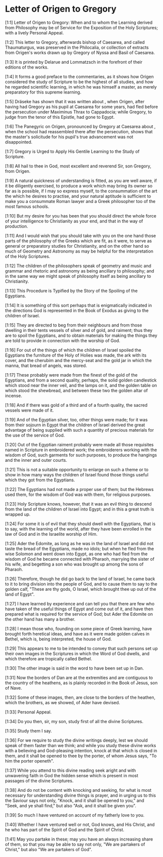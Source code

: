 # Letter of Origen to Gregory

[1:1] Letter of Origen to Gregory: When and to whom the Learning derived from Philosophy may be of Service for the Exposition of the Holy Scriptures; with a lively Personal Appeal.

[1:2] This letter to Gregory, afterwards bishop of Caesarea, and called Thaumaturgus, was preserved in the Philocalia, or collection of extracts from Origen's works drawn up by Gregory of Nyssa and Basil of Caesarea.

[1:3] It is printed by Delarue and Lommatzsch in the forefront of their editions of the works.

[1:4] It forms a good preface to the commentaries, as it shows how Origen considered the study of Scripture to be the highest of all studies, and how he regarded scientific learning, in which he was himself a master, as merely preparatory for this supreme learning.

[1:5] Dräseke has shown that it was written about , when Origen, after having had Gregory as his pupil at Caesarea for some years, had fled before the persecution under Maximinus Thrax to Cappadocia; while Gregory, to judge from the tenor of this Epistle, had gone to Egypt.

[1:6] The Panegyric on Origen, pronounced by Gregory at Caesarea about , when the school had reassembled there after the persecution, shows that the master's solicitude for his pupil's true advancement was not disappointed.

[1:7] Gregory is Urged to Apply His Gentile Learning to the Study of Scripture.

[1:8] All hail to thee in God, most excellent and reverend Sir, son Gregory, from Origen.

[1:9] A natural quickness of understanding is fitted, as you are well aware, if it be diligently exercised, to produce a work which may bring its owner so far as is possible, if I may so express myself, to the consummation of the art the which he desires to practise, and your natural aptitude is sufficient to make you a consummate Roman lawyer and a Greek philosopher too of the most famous schools.

[1:10] But my desire for you has been that you should direct the whole force of your intelligence to Christianity as your end, and that in the way of production.

[1:11] And I would wish that you should take with you on the one hand those parts of the philosophy of the Greeks which are fit, as it were, to serve as general or preparatory studies for Christianity, and on the other hand so much of Geometry and Astronomy as may be helpful for the interpretation of the Holy Scriptures.

[1:12] The children of the philosophers speak of geometry and music and grammar and rhetoric and astronomy as being ancillary to philosophy; and in the same way we might speak of philosophy itself as being ancillary to Christianity.

[1:13] This Procedure is Typified by the Story of the Spoiling of the Egyptians.

[1:14] It is something of this sort perhaps that is enigmatically indicated in the directions God is represented in the Book of Exodus as giving to the children of Israel.

[1:15] They are directed to beg from their neighbours and from those dwelling in their tents vessels of silver and of gold, and raiment; thus they are to spoil the Egyptians, and to obtain materials for making the things they are told to provide in connection with the worship of God.

[1:16] For out of the things of which the children of Israel spoiled the Egyptians the furniture of the Holy of Holies was made, the ark with its cover, and the cherubim and the mercy-seat and the gold jar in which the manna, that bread of angels, was stored.

[1:17] These probably were made from the finest of the gold of the Egyptians, and from a second quality, perhaps, the solid golden candlestick which stood near the inner veil, and the lamps on it, and the golden table on which stood the shewbread, and between these two the golden altar of incense.

[1:18] And if there was gold of a third and of a fourth quality, the sacred vessels were made of it.

[1:19] And of the Egyptian silver, too, other things were made; for it was from their sojourn in Egypt that the children of Israel derived the great advantage of being supplied with such a quantity of precious materials for the use of the service of God.

[1:20] Out of the Egyptian raiment probably were made all those requisites named in Scripture in embroidered work; the embroiderers working with the wisdom of God, such garments for such purposes, to produce the hangings and the inner and outer courts.

[1:21] This is not a suitable opportunity to enlarge on such a theme or to show in how many ways the children of Israel found those things useful which they got from the Egyptians.

[1:22] The Egyptians had not made a proper use of them; but the Hebrews used them, for the wisdom of God was with them, for religious purposes.

[1:23] Holy Scripture knows, however, that it was an evil thing to descend from the land of the children of Israel into Egypt; and in this a great truth is wrapped up.

[1:24] For some it is of evil that they should dwell with the Egyptians, that is to say, with the learning of the world, after they have been enrolled in the law of God and in the Israelite worship of Him.

[1:25] Ader the Edomite, as long as he was in the land of Israel and did not taste the bread of the Egyptians, made no idols; but when he fled from the wise Solomon and went down into Egypt, as one who had fled from the wisdom of God he became connected with Pharaoh, marrying the sister of his wife, and begetting a son who was brought up among the sons of Pharaoh.

[1:26] Therefore, though he did go back to the land of Israel, he came back to it to bring division into the people of God, and to cause them to say to the golden calf, "These are thy gods, O Israel, which brought thee up out of the land of Egypt".

[1:27] I have learned by experience and can tell you that there are few who have taken of the useful things of Egypt and come out of it, and have then prepared what is required for the service of God; but Ader the Edomite on the other hand has many a brother.

[1:28] I mean those who, founding on some piece of Greek learning, have brought forth heretical ideas, and have as it were made golden calves in Bethel, which is, being interpreted, the house of God.

[1:29] This appears to me to be intended to convey that such persons set up their own images in the Scriptures in which the Word of God dwells, and which therefore are tropically called Bethel.

[1:30] The other image is said in the word to have been set up in Dan.

[1:31] Now the borders of Dan are at the extremities and are contiguous to the country of the heathens, as is plainly recorded in the Book of Jesus, son of Nave.

[1:32] Some of these images, then, are close to the borders of the heathen, which the brothers, as we showed, of Ader have devised.

[1:33] Personal Appeal.

[1:34] Do you then, sir, my son, study first of all the divine Scriptures.

[1:35] Study them I say.

[1:36] For we require to study the divine writings deeply, lest we should speak of them faster than we think; and while you study these divine works with a believing and God-pleasing intention, knock at that which is closed in them, and it shall be opened to thee by the porter, of whom Jesus says, "To him the porter openeth".

[1:37] While you attend to this divine reading seek aright and with unwavering faith in God the hidden sense which is present in most passages of the divine Scriptures.

[1:38] And do not be content with knocking and seeking, for what is most necessary for understanding divine things is prayer, and in urging us to this the Saviour says not only, "Knock, and it shall be opened to you," and "Seek, and ye shall find," but also "Ask, and it shall be given you".

[1:39] So much I have ventured on account of my fatherly love to you.

[1:40] Whether I have ventured well or not, God knows, and His Christ, and he who has part of the Spirit of God and the Spirit of Christ.

[1:41] May you partake in these; may you have an always increasing share of them, so that you may be able to say not only, "We are partakers of Christ," but also "We are partakers of God".

